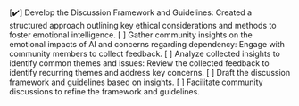 [✔️] Develop the Discussion Framework and Guidelines: Created a structured approach outlining key ethical considerations and methods to foster emotional intelligence.
[ ] Gather community insights on the emotional impacts of AI and concerns regarding dependency: Engage with community members to collect feedback.
[ ] Analyze collected insights to identify common themes and issues: Review the collected feedback to identify recurring themes and address key concerns.
[ ] Draft the discussion framework and guidelines based on insights.
[ ] Facilitate community discussions to refine the framework and guidelines.